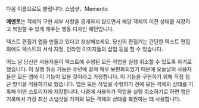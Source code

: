 다음 이름으로도 불립니다: 스냅샷、Memento

**메멘토**는 객체의 구현 세부 사항을 공개하지 않으면서 해당 객체의 이전 상태를 저장하고 복원할 수 있게 해주는 행동 디자인 패턴입니다.

텍스트 편집기 앱을 만들고 있다고 상상해보세요. 당신의 편집기는 간단한 텍스트 편집 외에도 텍스트의 서식 지정, 인라인 이미지들의 삽입 등을 할 수 있습니다.

어느 날 당신은 사용자들이 텍스트에 수행된 모든 작업을 실행 취소할 수 있도록 하기로 했습니다. 이 실행 취소 기능은 수년에 걸쳐 매우 보편화되었기 때문에 오늘날의 사용자들은 모든 앱에 이 기능이 있을 것이라고 가정합니다. 이 기능을 구현하기 위해 직접 접근 방식을 적용하기로 했습니다. 앱은 모든 작업을 수행하기 전에 모든 객체의 상태를 기록해 어떤 스토리지에 저장합니다. 나중에 사용자가 작업을 실행 취소하기로 하면 앱은 기록에서 가장 최신 스냅샷을 가져와 모든 객체의 상태를 복원하는 데 사용합니다.